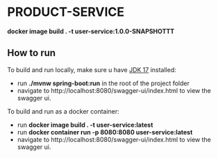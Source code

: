 <!-- @format -->

# PRODUCT-SERVICE

**docker image build . -t user-service:1.0.0-SNAPSHOTTT**

## How to run

To build and run locally, make sure u have [JDK 17](https://adoptium.net/) installed:

- run **./mvnw spring-boot:run** in the root of the project folder
- navigate to http://localhost:8080/swagger-ui/index.html to view the swagger ui.

To build and run as a docker container:

- run **docker image build . -t user-service:latest**
- run **docker container run -p 8080:8080 user-service:latest**
- navigate to http://localhost:8080/swagger-ui/index.html to view the swagger ui.
